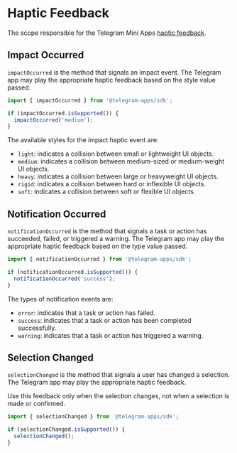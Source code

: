# Haptic Feedback

The scope responsible for the Telegram Mini
Apps [haptic feedback](../../../../platform/haptic-feedback.md).

## Impact Occurred

`impactOccurred` is the method that signals an impact event. The Telegram app may play the
appropriate haptic feedback based on the style value passed.

```ts
import { impactOccurred } from '@telegram-apps/sdk';

if (impactOccurred.isSupported()) {
  impactOccurred('medium');
}
```

The available styles for the impact haptic event are:

- `light`: indicates a collision between small or lightweight UI objects.
- `medium`: indicates a collision between medium-sized or medium-weight UI objects.
- `heavy`: indicates a collision between large or heavyweight UI objects.
- `rigid`: indicates a collision between hard or inflexible UI objects.
- `soft`: indicates a collision between soft or flexible UI objects.

## Notification Occurred

`notificationOccurred` is the method that signals a task or action has succeeded, failed, or
triggered a warning. The Telegram app may play the appropriate haptic feedback based on the type
value passed.

```ts
import { notificationOccurred } from '@telegram-apps/sdk';

if (notificationOccurred.isSupported()) {
  notificationOccurred('success');
}
```

The types of notification events are:

- `error`: indicates that a task or action has failed.
- `success`: indicates that a task or action has been completed successfully.
- `warning`: indicates that a task or action has triggered a warning.

## Selection Changed

`selectionChanged` is the method that signals a user has changed a selection. The Telegram app may
play the appropriate haptic feedback.

Use this feedback only when the selection changes, not when a selection is made or confirmed.

```ts
import { selectionChanged } from '@telegram-apps/sdk';

if (selectionChanged.isSupported()) {
  selectionChanged();
}
```

